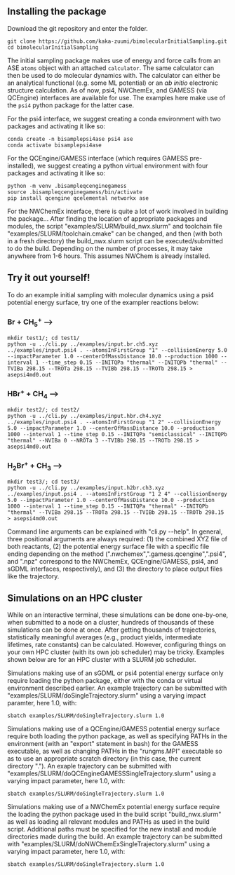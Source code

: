 
## Installing the package

Download the git repository and enter the folder.
```                                                                                                                                                                      
git clone https://github.com/kaka-zuumi/bimolecularInitialSampling.git                                                               
cd bimolecularInitialSampling
```

The initial sampling package makes use of energy and force calls from an ASE `atoms` object with an attached `calculator`. The same calculator can then be used to do molecular dynamics with. The calculator can either be an analytical functional (e.g. some ML potential) or an _ab initio_ electronic structure calculation. As of now, psi4, NWChemEx, and GAMESS (via QCEngine) interfaces are available for use. The examples here make use of the `psi4` python package for the latter case.

For the psi4 interface, we suggest creating a conda environment with two packages and activating it like so:
```
conda create -n bisamplepsi4ase psi4 ase                                                               
conda activate bisamplepsi4ase                                                                                   
```

For the QCEngine/GAMESS interface (which requires GAMESS pre-installed), we suggest creating a python virtual environment with four packages and activating it like so:
```
python -m venv .bisampleqcenginegamess
source .bisampleqcenginegamess/bin/activate
pip install qcengine qcelemental networkx ase
```

For the NWChemEx interface, there is quite a lot of work involved in building the package... After finding the location of appropriate packages and modules, the script "examples/SLURM/build_nwx.slurm" and toolchain file "examples/SLURM/toolchain.cmake" can be changed, and then (with both in a fresh directory) the build_nwx.slurm script can be executed/submitted to do the build. Depending on the number of processes, it may take anywhere from 1-6 hours. This assumes NWChem is already installed.


## Try it out yourself!

To do an example initial sampling with molecular dynamics using a psi4 potential energy surface, try one of the exampler reactions below:

###  Br + CH<sub>5</sub><sup>+</sup>  ⟶

```
mkdir test1/; cd test1/
python -u ../cli.py ../examples/input.br.ch5.xyz ../examples/input.psi4 . --atomsInFirstGroup "1" --collisionEnergy 5.0 --impactParameter 1.0 --centerOfMassDistance 10.0 --production 1000 --interval 1 --time_step 0.15 --INITQPa "thermal" --INITQPb "thermal" --TVIBa 298.15 --TROTa 298.15 --TVIBb 298.15 --TROTb 298.15 > asepsi4md0.out
```

###  HBr<sup>+</sup> + CH<sub>4</sub>  ⟶

```
mkdir test2/; cd test2/
python -u ../cli.py ../examples/input.hbr.ch4.xyz ../examples/input.psi4 . --atomsInFirstGroup "1 2" --collisionEnergy 5.0 --impactParameter 1.0 --centerOfMassDistance 10.0 --production 1000 --interval 1 --time_step 0.15 --INITQPa "semiclassical" --INITQPb "thermal" --NVIBa 0 --NROTa 3 --TVIBb 298.15 --TROTb 298.15 > asepsi4md0.out
```

###  H<sub>2</sub>Br<sup>+</sup> + CH<sub>3</sub>  ⟶

```
mkdir test3/; cd test3/
python -u ../cli.py ../examples/input.h2br.ch3.xyz ../examples/input.psi4 . --atomsInFirstGroup "1 2 4" --collisionEnergy 5.0 --impactParameter 1.0 --centerOfMassDistance 10.0 --production 1000 --interval 1 --time_step 0.15 --INITQPa "thermal" --INITQPb "thermal" --TVIBa 298.15 --TROTa 298.15 --TVIBb 298.15 --TROTb 298.15 > asepsi4md0.out
```


Command line arguments can be explained with "cli.py --help". In general, three positional arguments are always required: (1) the combined XYZ file of both reactants, (2) the potential energy surface file with a specific file ending depending on the method (".nwchemex",".gamess.qcengine",".psi4", and ".npz" correspond to the NWChemEx, QCEngine/GAMESS, psi4, and sGDML interfaces, respectively), and (3) the directory to place output files like the trajectory. 




## Simulations on an HPC cluster

While on an interactive terminal, these simulations can be done one-by-one, when submitted to a node on a cluster, hundreds of thousands of these simulations can be done at once. After getting thousands of trajectories, statistically meaningful averages (e.g., product yields, intermediate lifetimes, rate constants) can be calculated. However, configuring things on your own HPC cluster (with its own job scheduler) may be tricky. Examples shown below are for an HPC cluster with a SLURM job scheduler.

Simulations making use of an sGDML or psi4 potential energy surface only require loading the python package, either with the conda or virtual environment described earlier. An example trajectory can be submitted with "examples/SLURM/doSingleTrajectory.slurm" using a varying impact paramter, here 1.0, with:
```
sbatch examples/SLURM/doSingleTrajectory.slurm 1.0
```

Simulations making use of a QCEngine/GAMESS potential energy surface require both loading the python package, as well as specifying PATHs in the environment (with an "export" statement in bash) for the GAMESS executable, as well as changing PATHs in the "rungms.MPI" executable so as to use an appropriate scratch directory (in this case, the current directory "."). An exaple trajectory can be submitted with "examples/SLURM/doQCEngineGAMESSSingleTrajectory.slurm" using a varying impact parameter, here 1.0, with:
```
sbatch examples/SLURM/doSingleTrajectory.slurm 1.0
```

Simulations making use of a NWChemEx potential energy surface require the loading the python package used in the build script "build_nwx.slurm" as well as loading all relevant modules and PATHs as used in the build script. Additional paths must be specified for the new install and module directories made during the build. An example trajectory can be submitted with "examples/SLURM/doNWChemExSingleTrajectory.slurm" using a varying impact parameter, here 1.0, with:
```
sbatch examples/SLURM/doSingleTrajectory.slurm 1.0
```


